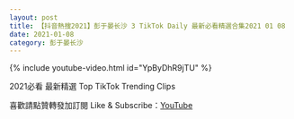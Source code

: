 ```yaml
---
layout: post
title: 【抖音熱搜2021】彭于晏长沙 3 TikTok Daily 最新必看精選合集2021 01 08
date: 2021-01-08
category: 彭于晏长沙
---
```


{% include youtube-video.html id="YpByDhR9jTU" %}

2021必看 最新精選 Top TikTok Trending Clips

喜歡請點贊轉發加訂閱 Like & Subscribe：[YouTube](https://www.youtube.com/channel/UCAoR7VcanIPd04uEq_GIylA/videos)


